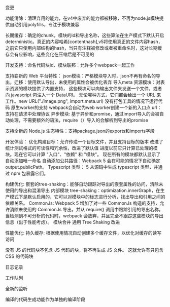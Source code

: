 <!--
 * @Description: 
 * @Version: 2.0
 * @Autor: your name
 * @Date: 2021-12-16 15:44:16
 * @LastEditors: your name
 * @LastEditTime: 2021-12-16 16:58:43
-->
变更

  功能清除：清理弃用的能力，在v4中废弃的能力都被移除，不再为node.js模块提供自动引用polyfills，专注于模块兼容

  长期缓存：确定的chunk，模块的id和导出名称，这些算法在生产模式下默认开启deterministic。真正的内容哈希[contenthash],v5将使用真正的文件内容hash，之前它只使用内部结构的hash，当只有注释被修改或者被重命名时，这对长期缓存会有应影响，这些变化在压缩后是不可见的

  开发支持：命名代码块id、模块联邦：允许多个webpack一起工作

  支持崭新的 Web 平台特性：
    json模块：严格模块导入时，json不再有命名的导出，迁移：使用默认导出，未使用的属性会被优化丢弃
    导入meta
    资源模块：对表示资源的模块提供了内置支持， 这些模块可以向输出文件夹发送一个文件，或者向 javascript 包注入一个 DataURI。 无论哪种方式，它们都会给出一个 URL 来工作。new URL("./image.png", import.meta.url) 没有打包工具的情况下运行代码
    原生worker的支持 webpack会自动为web worker创建一个新的入口点
    url：支持在请求中处理协议
    异步模块: 基于异步和promise，通过import导入的会被自动处理，不需要额外的语法，require（）导入的会解析到导出的promise

  支持全新的 Node.js 生态特性：支持package.json的exports和imports字段

  开发体验：
    优化构建目标：允许传递一个目标文件，并且支持目标的版本
    改进了统计测试格式的可读性和冗余性，改进了默认值
    进度以前它只计算已处理的模块。现在它可以计算 "入口"、"依赖" 和 "模块"。 现在所有的模块都默认显示了
    自动添加唯一命名
    自动添加公共路径：Webpack 5 会在可能的情况下自动确定 output.publicPath。
    Typescript 类型： 5 从源码中生成 typescript 类型，并通过 npm 包暴露它们。
  
  构建优化:
    嵌套的tree-shaking：能够自动跟踪对导出的嵌套属性的访问，清除未使用的导出和混淆导出
    内部模块 tree-shaking：optimization.innerGraph，在生产模式下是默认启用的，它可以对模块中的标志进行分析，找出导出和引用之间的依赖关系。
    CommonJs: Webpack 5 增加了对一些 CommonJs 构造的支持，允许消除未使用的 CommonJs 导出，并从 require() 调用中跟踪引用的导出名称。当检测到不可分析的代码时，webpack 会放弃，并且完全不跟踪这些模块的导出信息（出于性能考虑）。
    模块合并
    通用 Tree Shaking 改进

  性能优化:
    持久缓存: 根据使用情况自动创建多个缓存文件，以优化对缓存的读写访问
  
  没有 JS 的代码块不包含 JS 代码的块，将不再生成 JS 文件。 这就允许有只包含 CSS 的代码块

  日志记录

  工作队列

  全新的监听

  编译的代码生成功能作为单独的编译阶段
